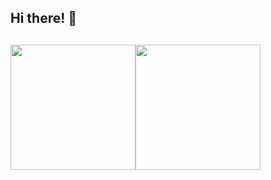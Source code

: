 ## Hi there! 👋

##

<div style="display: flex;" align="center">
  <img height="200em" src="https://github-readme-stats.vercel.app/api?username=delimagoncalves&count_private=true&show_icons=true&theme=dark"/>
  <img height="200em" src="https://github-readme-stats.vercel.app/api/top-langs/?username=aalcara&langs_count=15&layout=compact&hide=roff,perl&theme=dark"/>
</div>

